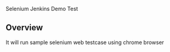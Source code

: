 Selenium Jenkins Demo Test

Overview
--------
It will run sample selenium web testcase using chrome browser
